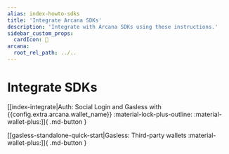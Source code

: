 ```yaml
---
alias: index-howto-sdks
title: 'Integrate Arcana SDKs'
description: 'Integrate with Arcana SDKs using these instructions.'
sidebar_custom_props:
  cardIcon: 🏁
arcana:
  root_rel_path: ../..
---
```


# Integrate SDKs

[[index-integrate|Auth: Social Login and Gasless with {{config.extra.arcana.wallet_name}}  :material-lock-plus-outline: :material-wallet-plus:]]{ .md-button }

[[gasless-standalone-quick-start|Gasless: Third-party wallets :material-wallet-plus:]]{ .md-button }